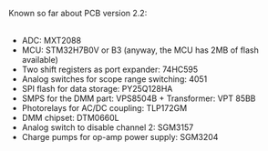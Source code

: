 Known so far about PCB version 2.2: <br />
<br />
- ADC: MXT2088 <br />
- MCU: STM32H7B0V or B3 (anyway, the MCU has 2MB of flash available) <br />
- Two shift registers as port expander: 74HC595 <br />
- Analog switches for scope range switching: 4051 <br />
- SPI flash for data storage: PY25Q128HA <br />
- SMPS for the DMM part: VPS8504B + Transformer: VPT 85BB <br />
- Photorelays for AC/DC coupling: TLP172GM <br />
- DMM chipset: DTM0660L <br />
- Analog switch to disable channel 2: SGM3157 <br />
- Charge pumps for op-amp power supply: SGM3204 <br />

